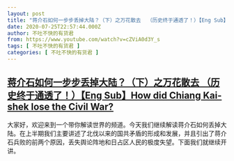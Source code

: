 ```yaml
---
layout: post
title: "蒋介石如何一步步丢掉大陆？（下）之万花散去  （历史终于通透了！）【Eng Sub】How did Chiang Kai-shek lose the Civil War?"
date: 2020-07-25T22:57:44.000Z
author: 不吐不快的有货君
from: https://www.youtube.com/watch?v=cZViA0d3Y_s
tags: [ 不吐不快的有货君 ]
categories: [ 不吐不快的有货君 ]
---
```

<!--1595717864000-->
[蒋介石如何一步步丢掉大陆？（下）之万花散去  （历史终于通透了！）【Eng Sub】How did Chiang Kai-shek lose the Civil War?](https://www.youtube.com/watch?v=cZViA0d3Y_s)
------

<div>
大家好，欢迎来到一个带你解读世界的频道。今天我们继续解读蒋介石如何丢掉大陆。在上半期我们主要讲述了北伐以来的国共矛盾的形成和发展，并且引出了蒋介石兵败的前两个原因，丢失舆论阵地和日占区人民的极度失望。下面我们就继续开讲。
</div>
